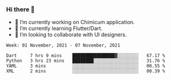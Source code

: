 ### Hi there 👋

<!--
**devcat37/devcat37** is a ✨ _special_ ✨ repository because its `README.md` (this file) appears on your GitHub profile.-->


- 🔭 I’m currently working on Chimicum application.
- 🌱 I’m currently learning Flutter/Dart.
- 👯 I’m looking to collaborate with UI designers.
<!-- - 🤔 I’m looking for help with ... -->

<!--START_SECTION:waka-->
```text
Week: 01 November, 2021 - 07 November, 2021

Dart     7 hrs 9 mins    ████████████████▓░░░░░░░░   67.17 % 
Python   3 hrs 23 mins   ████████░░░░░░░░░░░░░░░░░   31.76 % 
YAML     3 mins          ░░░░░░░░░░░░░░░░░░░░░░░░░   00.55 % 
XML      2 mins          ░░░░░░░░░░░░░░░░░░░░░░░░░   00.39 % 
```
<!--END_SECTION:waka-->
